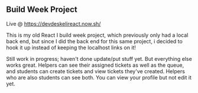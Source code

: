 ## Build Week Project

Live @ https://devdeskelireact.now.sh/

This is my old React I build week project, which previously only had a local back end, but since I did the back end for this same project, i decided to hook it up instead of keeping the localhost links on it!

Still work in progress; haven't done update/put stuff yet.  But everything else works great.  Helpers can see their assigned tickets as well as the queue, and students can create tickets and view tickets they've created.  Helpers who are also students can see both.  You can view your profile but not edit it yet.
